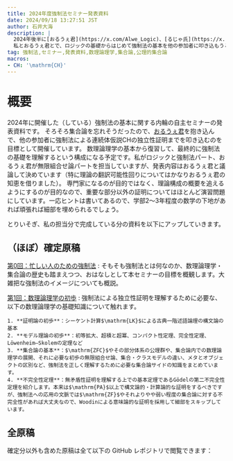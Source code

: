 ```yaml
---
title: 2024年度強制法セミナー発表資料
date: 2024/09/18 13:27:51 JST
author: 石井大海
description: |
  2024年後半に[おるうぇ君](https://x.com/Alwe_Logic)、[るじゃ氏](https://x.com/Lugendre)、[こりーさん](https://x.com/Kory__3)などとやっている強制法自主ゼミの発表資料です。
  私とおるうぇ君とで、ロジックの基礎からはじめて強制法の基本を他の参加者に叩き込もうという会です。目標は$\mathrm{CH}$の独立性証明。
tag: 強制法,セミナー,発表資料,数理論理学,集合論,公理的集合論
macros:
- CH: '\mathrm{CH}'
---
```


# 概要

2024年に開催した（している）強制法の基本に関する内輪の自主セミナーの発表資料です。
そろそろ集合論を忘れそうだったので、[おるうぇ君](https://x.com/Alwe_Logic)を抱き込んで、他の参加者に強制法による連続体仮説$\mathrm{CH}$の独立性証明までを叩き込むのを目標として開催しています。
数理論理学の基本から復習して、最終的に強制法の基礎を理解するという構成になる予定です。私がロジックと強制法パート、おるうぇ君が無限組合せ論パートを担当していますが、発表内容はおるうぇ君と議論して決めています（特に理論の翻訳可能性回りについてはかなりおるうぇ君の知恵を借りました）。
専門家になるのが目的ではなく、理論構成の概要を追えるようにするのが目的なので、重要な部分以外の証明についてはほとんど演習問題にしています。一応ヒントは書いてあるので、学部2〜3年程度の数学の下地があれば頑張れば細部を埋められるでしょう。

とりいそぎ、私の担当分で完成している分の資料を以下にアップしていきます。

## （ほぼ）確定原稿

[第0回：忙しい人のための強制法](./2024-forcing-seminar/00-introduction-to-set-theory-and-logic.pdf)
:   そもそも強制法とは何なのか、数理論理学・集合論の歴史も踏まえつつ、おはなしとして本セミナーの目標を概観します。大雑把な強制法のイメージについても概説。

[第1回：数理論理学の初歩](./2024-forcing-seminar/01-basic-mathematical-logic.pdf)
:   強制法による独立性証明を理解するために必要な、以下の数理論理学の基礎知識について触れます。

    1. **証明論の初歩**：シーケント計算$\mathrm{LK}$による古典一階述語論理の構文論の基本
    2. **モデル理論の初歩**：初等拡大、超積と超冪、コンパクト性定理、完全性定理、Löwenheim–Skolemの定理など
    3. **集合論の基本**：$\mathrm{ZFC}$やその部分体系の公理群や、集合論内での数理論理学の展開、それに必要な初歩の無限組合せ論、集合・クラスモデルの違い、メタとオブジェクトの区別など、強制法を正しく理解するために必要な集合論サイドの知識をまとめています。
    4. **不完全性定理**：無矛盾性証明を理解する上での基本定理であるGödelの第二不完全性定理を紹介します。本来は$\mathrm{PA}$以上で構文論的・計算論的な証明をするべきですが、強制法への応用の文脈では$\mathrm{ZF}$やそれよりやや弱い程度の集合論に対する不完全性があれば大丈夫なので、Woodinによる意味論的な証明を採用して細部をスキップしています。

## 全原稿

確定分以外も含めた原稿は全て以下の GitHub レポジトリで閲覧できます：

[](https://github.com/konn/2024-forcing-seminar-notes)
